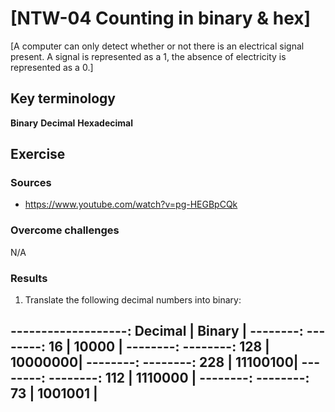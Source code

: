 # [NTW-04 Counting in binary & hex]
[A computer can only detect whether or not there is an electrical signal present. A signal is represented as a 1, the absence of electricity is represented as a 0.]

## Key terminology
**Binary**
**Decimal**
**Hexadecimal** 

## Exercise
### Sources

- https://www.youtube.com/watch?v=pg-HEGBpCQk

### Overcome challenges
N/A

### Results

1. Translate the following decimal numbers into binary:


-------------------:
 Decimal  |  Binary |
 --------: --------:
 16       | 10000   |
 --------: --------:
 128      | 10000000|
 --------: --------:
 228      | 11100100|
 --------: --------:
 112      | 1110000 |
 --------: --------:
 73       | 1001001 |
--------------------  



